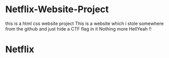 # Netflix-Website-Project
this is a html css website project
This is a website which i stole somewhere from the github and just hide a CTF flag in it 
Nothing more
HellYeah  !!
# Netflix
